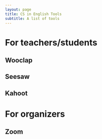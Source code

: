 ```yaml
---
layout: page
title: CS in English Tools
subtitle: A list of tools
---
```


# For teachers/students
## Wooclap
## Seesaw
## Kahoot
# For organizers
## Zoom


